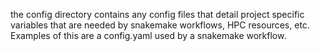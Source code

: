 the config directory contains any config files that detail project specific variables that are needed by snakemake workflows, HPC resources, etc. Examples of this are a config.yaml used by a snakemake workflow. 
